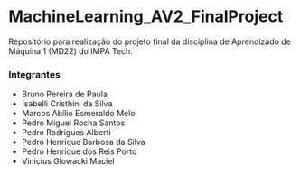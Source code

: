 # MachineLearning_AV2_FinalProject
Repositório para realização do projeto final da disciplina de Aprendizado de Máquina 1 (MD22) do IMPA Tech. 

### Integrantes

* Bruno Pereira de Paula
* Isabelli Cristhini da Silva
* Marcos Abílio Esmeraldo Melo
* Pedro Miguel Rocha Santos
* Pedro Rodrigues Alberti
* Pedro Henrique Barbosa da Silva
* Pedro Henrique dos Reis Porto
* Vinicius Glowacki Maciel
